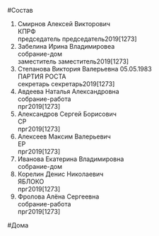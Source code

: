 #Состав  
1. Смирнов Алексей Викторович  
    КПРФ  
    председатель председатель2019[1273]  
2. Забелина Ирина Владимировеа  
    собрание-дом  
    заместитель заместитель2019[1273]  
3. Степанова Виктория Валерьевна 05.05.1983  
    ПАРТИЯ РОСТА  
    секретарь секретарь2019[1273]  
4. Авдеева Наталья Александровна  
    собрание-работа  
    прг2019[1273]  
5. Александров Сергей Борисович  
    СР  
    прг2019[1273]  
6. Алексеев Максим Валерьевич  
    ЕР  
    прг2019[1273]  
7. Иванова Екатерина Владимировна  
    собрание-дом  
8. Корелин Денис Николаевич  
    ЯБЛОКО  
    прг2019[1273]  
9. Фролова Алёна Сергеевна  
    собрание-работа  
    прг2019[1273]  
  
#Дома  
